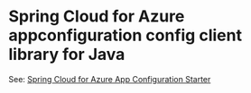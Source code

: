 # Spring Cloud for Azure appconfiguration config client library for Java

See: [Spring Cloud for Azure App Configuration Starter](https://github.com/Azure/azure-sdk-for-java/tree/feature/azconfig-spring/DynamicFeature/sdk/appconfiguration/azure-spring-cloud-starter-appconfiguration-config)